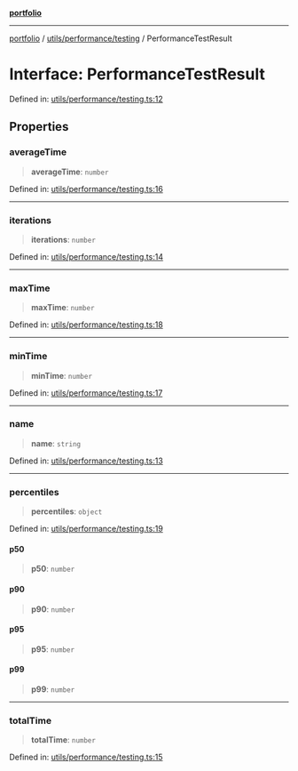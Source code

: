 [**portfolio**](../../../../README.md)

***

[portfolio](../../../../modules.md) / [utils/performance/testing](../README.md) / PerformanceTestResult

# Interface: PerformanceTestResult

Defined in: [utils/performance/testing.ts:12](https://github.com/tnorlund/Portfolio/blob/42d9ef2306ee57615ebfeac87de896e800e148e2/portfolio/utils/performance/testing.ts#L12)

## Properties

### averageTime

> **averageTime**: `number`

Defined in: [utils/performance/testing.ts:16](https://github.com/tnorlund/Portfolio/blob/42d9ef2306ee57615ebfeac87de896e800e148e2/portfolio/utils/performance/testing.ts#L16)

***

### iterations

> **iterations**: `number`

Defined in: [utils/performance/testing.ts:14](https://github.com/tnorlund/Portfolio/blob/42d9ef2306ee57615ebfeac87de896e800e148e2/portfolio/utils/performance/testing.ts#L14)

***

### maxTime

> **maxTime**: `number`

Defined in: [utils/performance/testing.ts:18](https://github.com/tnorlund/Portfolio/blob/42d9ef2306ee57615ebfeac87de896e800e148e2/portfolio/utils/performance/testing.ts#L18)

***

### minTime

> **minTime**: `number`

Defined in: [utils/performance/testing.ts:17](https://github.com/tnorlund/Portfolio/blob/42d9ef2306ee57615ebfeac87de896e800e148e2/portfolio/utils/performance/testing.ts#L17)

***

### name

> **name**: `string`

Defined in: [utils/performance/testing.ts:13](https://github.com/tnorlund/Portfolio/blob/42d9ef2306ee57615ebfeac87de896e800e148e2/portfolio/utils/performance/testing.ts#L13)

***

### percentiles

> **percentiles**: `object`

Defined in: [utils/performance/testing.ts:19](https://github.com/tnorlund/Portfolio/blob/42d9ef2306ee57615ebfeac87de896e800e148e2/portfolio/utils/performance/testing.ts#L19)

#### p50

> **p50**: `number`

#### p90

> **p90**: `number`

#### p95

> **p95**: `number`

#### p99

> **p99**: `number`

***

### totalTime

> **totalTime**: `number`

Defined in: [utils/performance/testing.ts:15](https://github.com/tnorlund/Portfolio/blob/42d9ef2306ee57615ebfeac87de896e800e148e2/portfolio/utils/performance/testing.ts#L15)
